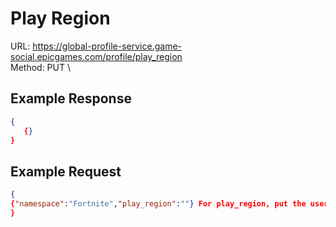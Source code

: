 # Play Region

URL: https://global-profile-service.game-social.epicgames.com/profile/play_region \
Method: PUT \

## Example Response

```json
{
   {}
}
```

## Example Request

```json
{
{"namespace":"Fortnite","play_region":""} For play_region, put the users region for example: NA_WEST
}
```
